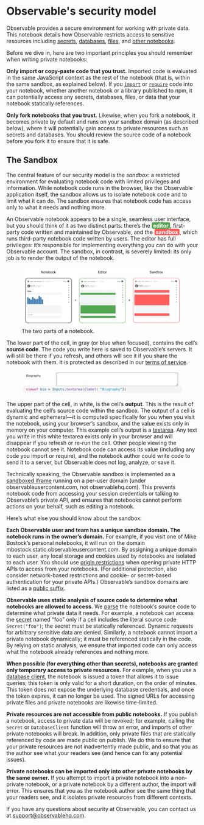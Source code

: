 # Observable's security model

Observable provides a secure environment for working with private data. This notebook details how Observable restricts access to sensitive resources including [secrets](https://observablehq.com/@observablehq/secrets), [databases](https://observablehq.com/@observablehq/databases), [files](https://observablehq.com/@observablehq/file-attachments), and [other notebooks](https://observablehq.com/@observablehq/imports).

Before we dive in, here are two important principles you should remember when writing private notebooks:

**Only import or copy-paste code that you trust.** Imported code is evaluated in the same JavaScript context as the rest of the notebook (that is, within the same sandbox, as explained below). If you [`import`](https://observablehq.com/@observablehq/introduction-to-imports) or [`require`](https://observablehq.com/@observablehq/require) code into your notebook, whether another notebook or a library published to npm, it can potentially access any secrets, databases, files, or data that your notebook statically references.

**Only fork notebooks that you trust.** Likewise, when you fork a notebook, it becomes private by default and runs on your sandbox domain (as described below), where it will potentially gain access to private resources such as secrets and databases. You should review the source code of a notebook before you fork it to ensure that it is safe.

## The Sandbox

The central feature of our security model is the *sandbox*: a restricted environment for evaluating notebook code with limited privileges and information. While notebook code runs in the browser, like the Observable application itself, the sandbox allows us to isolate notebook code and to limit what it can do. The sandbox ensures that notebook code has access only to what it needs and nothing more.

An Observable notebook appears to be a single, seamless user interface, but you should think of it as two distinct parts: there’s the <b style="padding: 0 4px; border-radius: 4px; color: white; background-color: #53a851;">editor</b>, first-party code written and maintained by Observable, and the <b style="padding: 0 4px; border-radius: 4px; color: white; background-color: #fe5c5c;">sandbox</b>, which runs third-party notebook code written by users. The editor has full privileges: it’s responsible for implementing everything you can do with your Observable account. The sandbox, in contrast, is severely limited: its only job is to render the output of the notebook.


<figure>
  <img
    class="screenshot w-90"
    src="./assets/notebook-editor-sandbox.png" alt="A diagram showing the parts of a notebook that are part of the editor in green and the sandbox in red."
  />
  <figcaption>The two parts of a notebook.</figcaption>
</figure>

The lower part of the cell, in gray (or blue when focused), contains the cell’s <b>source code</b>. The code you write here is saved to Observable’s servers. It will still be there if you refresh, and others will see it if you share the notebook with them. It is protected as described in our [terms of service](https://observablehq.com/terms-of-service).

<figure>
  <img
    class="screenshot w-90"
    src="./assets/cell-anatomy.png" alt="A screenshot of a cell in an Observable notebook, showing a text input field at the top and the gray source code of the cell below."
  />
</figure>

The upper part of the cell, in white, is the cell’s <b>output</b>. This is the result of evaluating the cell’s source code within the sandbox. The output of a cell is dynamic and ephemeral—it is computed specifically for you when you visit the notebook, using your browser’s sandbox, and the value exists only in memory on your computer. This example cell’s output is a [textarea](https://observablehq.com/@observablehq/input-textarea). Any text you write in this white textarea exists only in your browser and will disappear if you refresh or re-run the cell. Other people viewing the notebook cannot see it. Notebook code can access its value (including any code you import or require), and the notebook author could write code to send it to a server, but Observable does not log, analyze, or save it.

Technically speaking, the Observable sandbox is implemented as a [sandboxed iframe](https://html.spec.whatwg.org/multipage/iframe-embed-object.html#attr-iframe-sandbox) running on a per-user domain (under observableusercontent.com, not observablehq.com). This prevents notebook code from accessing your session credentials or talking to Observable’s private API, and ensures that notebooks cannot perform actions on your behalf, such as editing a notebook.

Here’s what else you should know about the sandbox:

**Each Observable user and team has a unique sandbox domain. The notebook runs in the owner’s domain.** For example, if you visit one of Mike Bostock’s personal notebooks, it will run on the domain mbostock.static.observableusercontent.com. By assigning a unique domain to each user, any local storage and cookies used by notebooks are isolated to each user. You should use [origin restrictions](https://en.wikipedia.org/wiki/Cross-origin_resource_sharing) when opening private HTTP APIs to access from your notebooks. (For additional protection, also consider network-based restrictions and cookie- or secret-based authentication for your private APIs.) Observable’s sandbox domains are listed as a [public suffix](https://publicsuffix.org/).

**Observable uses static analysis of source code to determine what notebooks are allowed to access.** We [parse](https://github.com/observablehq/parser/blob/09901d06904ec2277baa56eca74efe7aedc2720a/src/parse.js#L367-L369) the notebook’s source code to determine what private data it needs. For example, a notebook can access the [secret](https://observablehq.com/@observablehq/secrets) named “foo” only if a cell includes the literal source code `Secret("foo")`; the secret must be statically referenced. Dynamic requests for arbitrary sensitive data are denied. Similarly, a notebook cannot import a private notebook dynamically; it must be referenced statically in the code. By relying on static analysis, we ensure that imported code can only access what the notebook already references and nothing more.

**When possible (for everything other than secrets), notebooks are granted only temporary access to private resources.** For example, when you use a [database client](https://observablehq.com/@observablehq/databases), the notebook is issued a token that allows it to issue queries; this token is only valid for a short duration, on the order of minutes. This token does not expose the underlying database credentials, and once the token expires, it can no longer be used. The signed URLs for accessing private files and private notebooks are likewise time-limited.

**Private resources are not accessible from public notebooks.** If you publish a notebook, access to private data will be revoked; for example, calling the `Secret` or `DatabaseClient` function will throw an error, and imports of other private notebooks will break. In addition, only private files that are statically referenced by code are made public on publish. We do this to ensure that your private resources are not inadvertently made public, and so that you as the author see what your readers see (and hence can fix any potential issues).

**Private notebooks can be imported only into other private notebooks by the same owner.** If you attempt to import a private notebook into a non-private notebook, or a private notebook by a different author, the import will error. This ensures that you as the notebook author see the same thing that your readers see, and it isolates private resources from different contexts.

If you have any questions about security at Observable, you can contact us at support@observablehq.com.

